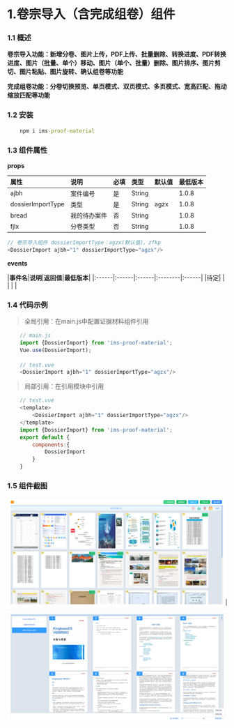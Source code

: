 # 1.卷宗导入（含完成组卷）组件

### 1.1 概述

**卷宗导入功能：新增分卷、图片上传，PDF上传、批量删除、转换进度、PDF转换进度、图片（批量、单个）移动、图片（单个、批量）删除、图片排序、图片剪切、图片粘贴、图片旋转、确认组卷等功能**

**完成组卷功能：分卷切换预览、单页模式、双页模式、多页模式、宽高匹配、拖动缩放匹配等功能**

### 1.2 安装

```cmd
    npm i ims-proof-material
```
### 1.3 组件属性

**props**

|**属性**|**说明**|**必填**|**类型**|**默认值**|**最低版本**|
|:------|:------|:------|:--------|:--------|:--------|
|ajbh   |案件编号  |是 |String |    |1.0.8|
|dossierImportType   |类型  |是 |String |agzx  |1.0.8|
|bread   |我的待办案件  |否 |String |    |1.0.8|
|fjlx   |分卷类型  |否 |String |    |1.0.8|

```js
// 卷宗导入组件 dossierImportType：agzx(默认值)、zfkp
<DossierImport ajbh="1" dossierImportType="agzx"/>

```

**events**

|**事件名**|**说明**|**返回值**|**最低版本**|
|:------|:------|:------|:--------|:------|
|待定|  | | |    |



### 1.4 代码示例

> 全局引用：在main.js中配置证据材料组件引用


```js
    // main.js
    import {DossierImport} from 'ims-proof-material';
    Vue.use(DossierImport);
    
    // test.vue
    <DossierImport ajbh="1" dossierImportType="agzx"/>

```


> 局部引用：在引用模块中引用

```js
    // test.vue
    <template>
        <DossierImport ajbh="1" dossierImportType="agzx"/>
    </template>
    import {DossierImport} from 'ims-proof-material';
    export default {
        components:{
            DossierImport
        }
    }
```
### 1.5 组件截图

![卷宗导入](./images/jzdr.png)

![完成组卷](./images/wczj.png)